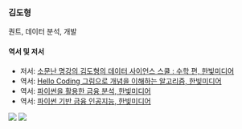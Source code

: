 ### 김도형

퀀트, 데이터 분석, 개발

#### 역서 및 저서

- 저서: [소문난 명강의 김도형의 데이터 사이언스 스쿨 : 수학 편, 한빛미디어](https://www.nl.go.kr/seoji/contents/S80100000000.do?schM=intgr_detail_view_isbn&page=1&pageUnit=10&schType=simple&schFld=ea_isbn&schStr=9791162242414&isbn=9791162242414&cipId=227718633%2C)
- 역서: [Hello Coding 그림으로 개념을 이해하는 알고리즘, 한빛미디어](https://www.nl.go.kr/seoji/contents/S80100000000.do?schM=intgr_detail_view_isbn&page=1&pageUnit=10&schType=simple&schFld=ea_isbn&schStr=9788968483547&isbn=9788968483547&cipId=201189411%2C) 
- 역서: [파이썬을 활용한 금융 분석, 한빛미디어](https://www.nl.go.kr/seoji/contents/S80100000000.do?schM=intgr_detail_view_isbn&page=1&pageUnit=10&schType=simple&schFld=ea_isbn&schStr=9791162245170&isbn=9791162245170&cipId=228674995%2C)
- 역서: [파이썬 기반 금융 인공지능, 한빛미디어](https://www.nl.go.kr/seoji/contents/S80100000000.do?schM=intgr_detail_view_isbn&page=1&pageUnit=10&schType=simple&schFld=ea_isbn&schStr=9791169210300&isbn=9791169210300&cipId=228870766%2C)


![](https://komarev.com/ghpvc/?username=joelkim)
![](https://hit.yhype.me/github/profile?user_id=523603)
